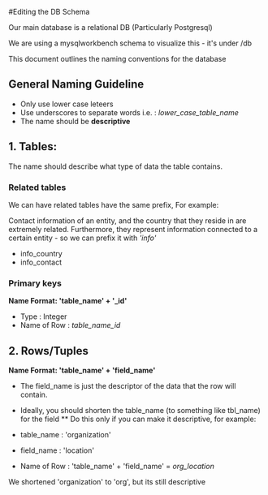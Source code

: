 #Editing the DB Schema

Our main database is a relational DB (Particularly Postgresql)

We are using a mysqlworkbench schema to visualize this - it's under /db

This document outlines the naming conventions for the database


## General Naming Guideline

* Only use lower case leteers
* Use underscores to separate words  i.e. : *lower_case_table_name*
* The name should be **descriptive**

## 1. Tables:

The name should describe what type of data the table contains. 

### Related tables

We can have related tables have the same prefix, For example:

Contact information of an entity, and the country that they reside in are extremely related. Furthermore, they represent information connected to a certain entity - so we can prefix it with *'info'*

* info_country
* info_contact

### Primary keys

**Name Format: 'table_name' + '_id'**

* Type : Integer
* Name of Row : *table_name_id*

## 2. Rows/Tuples

**Name Format: 'table_name' + 'field_name'**

* The field_name is just the descriptor of the data that the row will contain.
* Ideally, you should shorten the table_name (to something like tbl_name) for the field
** Do this only if you can make it descriptive, for example:


* table_name : 'organization'
* field_name : 'location'

* Name of Row : 'table_name' + 'field_name' = *org_location*

We shortened 'organization' to 'org', but its still descriptive

